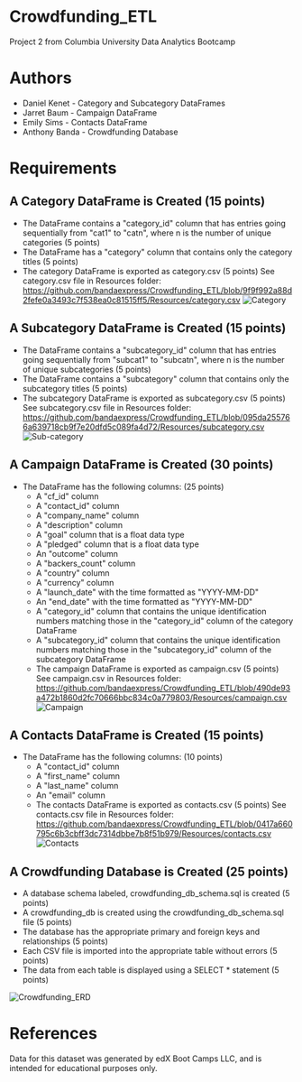# Crowdfunding_ETL
Project 2 from Columbia University Data Analytics Bootcamp

# Authors
- Daniel Kenet - Category and Subcategory DataFrames
- Jarret Baum - Campaign DataFrame
- Emily Sims - Contacts DataFrame
- Anthony Banda - Crowdfunding Database


# Requirements

## A Category DataFrame is Created (15 points)
- The DataFrame contains a "category_id" column that has entries going sequentially from "cat1" to "catn", where n is the number of unique categories (5 points)
- The DataFrame has a "category" column that contains only the category titles (5 points)
- The category DataFrame is exported as category.csv (5 points) See category.csv file in Resources folder: https://github.com/bandaexpress/Crowdfunding_ETL/blob/9f9f992a88d2fefe0a3493c7f538ea0c81515ff5/Resources/category.csv
![Category](https://github.com/bandaexpress/Crowdfunding_ETL/assets/17518802/05bc199b-0fd3-4f2a-8d97-660c4eebe991)


## A Subcategory DataFrame is Created (15 points)
- The DataFrame contains a "subcategory_id" column that has entries going sequentially from "subcat1" to "subcatn", where n is the number of unique subcategories (5 points)
- The DataFrame contains a "subcategory" column that contains only the subcategory titles (5 points)
- The subcategory DataFrame is exported as subcategory.csv (5 points) See subcategory.csv file in Resources folder: https://github.com/bandaexpress/Crowdfunding_ETL/blob/095da255766a639718cb9f7e20dfd5c089fa4d72/Resources/subcategory.csv
![Sub-category](https://github.com/bandaexpress/Crowdfunding_ETL/assets/17518802/20d52dfe-9535-45e1-a6a8-64c660ba09d2)


## A Campaign DataFrame is Created (30 points)
- The DataFrame has the following columns: (25 points)
  - A "cf_id" column
  - A "contact_id" column
  - A "company_name" column
  - A "description" column
  - A "goal" column that is a float data type
  - A "pledged" column that is a float data type
  - An "outcome" column
  - A "backers_count" column
  - A "country" column
  - A "currency" column
  - A "launch_date" with the time formatted as "YYYY-MM-DD"
  - An "end_date" with the time formatted as "YYYY-MM-DD"
  - A "category_id" column that contains the unique identification numbers matching those in the "category_id" column of the category DataFrame
  - A "subcategory_id" column that contains the unique identification numbers matching those in the "subcategory_id" column of the subcategory DataFrame
  - The campaign DataFrame is exported as campaign.csv (5 points) See campaign.csv in Resources folder: https://github.com/bandaexpress/Crowdfunding_ETL/blob/490de93a472b1860d2fc70666bbc834c0a779803/Resources/campaign.csv
  ![Campaign](https://github.com/bandaexpress/Crowdfunding_ETL/assets/17518802/d2a24a14-5234-4147-85ed-695577e2a35c)


## A Contacts DataFrame is Created (15 points)
- The DataFrame has the following columns: (10 points)
  - A "contact_id" column
  - A "first_name" column
  - A "last_name" column
  - An "email" column
  - The contacts DataFrame is exported as contacts.csv (5 points) See contacts.csv file in Resources folder: https://github.com/bandaexpress/Crowdfunding_ETL/blob/0417a660795c6b3cbff3dc7314dbbe7b8f51b979/Resources/contacts.csv
  ![Contacts](https://github.com/bandaexpress/Crowdfunding_ETL/assets/17518802/afb89420-27ea-4d81-a339-51d782ad410f)


## A Crowdfunding Database is Created (25 points)
- A database schema labeled, crowdfunding_db_schema.sql is created (5 points)
- A crowdfunding_db is created using the crowdfunding_db_schema.sql file (5 points)
- The database has the appropriate primary and foreign keys and relationships (5 points)
- Each CSV file is imported into the appropriate table without errors (5 points)
- The data from each table is displayed using a SELECT * statement (5 points)

![Crowdfunding_ERD](https://github.com/bandaexpress/Crowdfunding_ETL/assets/17518802/433de0ff-deb8-4412-b482-fd09edfd75b1)

# References
Data for this dataset was generated by edX Boot Camps LLC, and is intended for educational purposes only.
